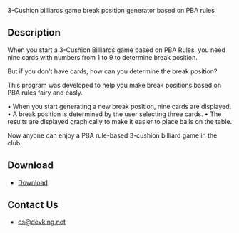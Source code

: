 3-Cushion billiards game break position generator based on PBA rules

## Description

When you start a 3-Cushion Billiards game based on PBA Rules, you need nine cards with numbers from 1 to 9 to determine break position.

But if you don't have cards, how can you determine the break position?

This program was developed to help you make break positions based on PBA rules fairy and easly.

• When you start generating a new break position, nine cards are displayed.
• A break position is determined by the user selecting three cards.
• The results are displayed graphically to make it easier to place balls on the table.

Now anyone can enjoy a PBA rule-based 3-cushion billiard game in the club.

## Download

- [Download](//breakshot.devking.net/download/)

## Contact Us

- cs@devking.net